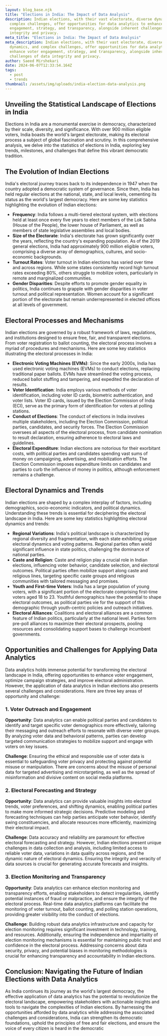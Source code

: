 ```yaml
---
layout: blog_base.njk
title: "Elections in India: The Impact of Data Analysis"
description: Indian elections, with their vast electorate, diverse dynamics, and
  complex challenges, offer opportunities for data analytics to enhance voter
  engagement, strategy, and transparency, alongside inherent challenges of data
  integrity and privacy.
meta_title: "Elections in India: The Impact of Data Analysis"
meta_description: Indian elections, with their vast electorate, diverse
  dynamics, and complex challenges, offer opportunities for data analytics to
  enhance voter engagement, strategy, and transparency, alongside inherent
  challenges of data integrity and privacy.
author: Saeed Mirshekari
date: 2024-06-07T12:33:54.164Z
tags:
  - post
  - trends
thumbnail: /assets/img/uploads/india-election-data-analysis.png
---
```

## Unveiling the Statistical Landscape of Elections in India

Elections in India are a monumental exercise in democracy, characterized by their scale, diversity, and significance. With over 900 million eligible voters, India boasts the world's largest electorate, making its electoral process a subject of global fascination and scrutiny. In this comprehensive analysis, we delve into the statistics of elections in India, exploring key trends, milestones, and challenges that define this vibrant democratic tradition.

## The Evolution of Indian Elections

India's electoral journey traces back to its independence in 1947 when the country adopted a democratic system of governance. Since then, India has held regular elections at the national, state, and local levels, cementing its status as the world's largest democracy. Here are some key statistics highlighting the evolution of Indian elections:

- **Frequency**: India follows a multi-tiered electoral system, with elections held at least once every five years to elect members of the Lok Sabha (House of the People), the lower house of Parliament, as well as members of state legislative assemblies and local bodies.
- **Size of the Electorate**: India's electorate has grown significantly over the years, reflecting the country's expanding population. As of the 2019 general elections, India had approximately 900 million eligible voters, comprising a diverse array of demographics, cultures, and socio-economic backgrounds.
- **Turnout Rates**: Voter turnout in Indian elections has varied over time and across regions. While some states consistently record high turnout rates exceeding 80%, others struggle to mobilize voters, particularly in remote and marginalized communities.
- **Gender Disparities**: Despite efforts to promote gender equality in politics, India continues to grapple with gender disparities in voter turnout and political representation. Women account for a significant portion of the electorate but remain underrepresented in elected offices at all levels of government.

## Electoral Processes and Mechanisms

Indian elections are governed by a robust framework of laws, regulations, and institutions designed to ensure free, fair, and transparent elections. From voter registration to ballot counting, the electoral process involves a myriad of procedures and mechanisms. Here are some key statistics illustrating the electoral processes in India:

- **Electronic Voting Machines (EVMs)**: Since the early 2000s, India has used electronic voting machines (EVMs) to conduct elections, replacing traditional paper ballots. EVMs have streamlined the voting process, reduced ballot stuffing and tampering, and expedited the declaration of results.
- **Voter Identification**: India employs various methods of voter identification, including voter ID cards, biometric authentication, and voter lists. Voter ID cards, issued by the Election Commission of India (ECI), serve as the primary form of identification for voters at polling stations.
- **Conduct of Elections**: The conduct of elections in India involves multiple stakeholders, including the Election Commission, political parties, candidates, and security forces. The Election Commission oversees all aspects of the electoral process, from candidate nomination to result declaration, ensuring adherence to electoral laws and guidelines.
- **Electoral Expenditure**: Indian elections are notorious for their exorbitant costs, with political parties and candidates spending vast sums of money on campaigning, advertising, and mobilization efforts. The Election Commission imposes expenditure limits on candidates and parties to curb the influence of money in politics, although enforcement remains a challenge.

## Electoral Dynamics and Trends

Indian elections are shaped by a complex interplay of factors, including demographics, socio-economic indicators, and political dynamics. Understanding these trends is essential for deciphering the electoral landscape in India. Here are some key statistics highlighting electoral dynamics and trends:

- **Regional Variations**: India's political landscape is characterized by regional diversity and fragmentation, with each state exhibiting unique electoral dynamics and voting patterns. Regional parties often wield significant influence in state politics, challenging the dominance of national parties.
- **Caste and Religion**: Caste and religion play a crucial role in Indian elections, influencing voter behavior, candidate selection, and electoral outcomes. Political parties often mobilize support along caste and religious lines, targeting specific caste groups and religious communities with tailored messaging and promises.
- **Youth and First-time Voters**: India has a large population of young voters, with a significant portion of the electorate comprising first-time voters aged 18 to 23. Youthful demographics have the potential to shape electoral outcomes, as political parties vie for the support of this demographic through youth-centric policies and outreach initiatives.
- **Electoral Alliances**: Coalitions and electoral alliances are a common feature of Indian politics, particularly at the national level. Parties form pre-poll alliances to maximize their electoral prospects, pooling resources and consolidating support bases to challenge incumbent governments.

## Opportunities and Challenges for Applying Data Analytics

Data analytics holds immense potential for transforming the electoral landscape in India, offering opportunities to enhance voter engagement, optimize campaign strategies, and improve electoral administration. However, the application of data analytics in Indian elections also presents several challenges and considerations. Here are three key areas of opportunity and challenge:

### 1. Voter Outreach and Engagement

**Opportunity**: Data analytics can enable political parties and candidates to identify and target specific voter demographics more effectively, tailoring their messaging and outreach efforts to resonate with diverse voter groups. By analyzing voter data and behavioral patterns, parties can develop targeted communication strategies to mobilize support and engage with voters on key issues.

**Challenge**: Ensuring the ethical and responsible use of voter data is essential to safeguarding voter privacy and protecting against potential misuse or manipulation. There are concerns about the misuse of personal data for targeted advertising and microtargeting, as well as the spread of misinformation and divisive content on social media platforms.

### 2. Electoral Forecasting and Strategy

**Opportunity**: Data analytics can provide valuable insights into electoral trends, voter preferences, and shifting dynamics, enabling political parties to make more informed strategic decisions. Predictive modeling and forecasting techniques can help parties anticipate voter behavior, identify swing constituencies, and allocate resources more efficiently, maximizing their electoral impact.

**Challenge**: Data accuracy and reliability are paramount for effective electoral forecasting and strategy. However, Indian elections present unique challenges in data collection and analysis, including limited access to reliable voter data, variations in data quality across regions, and the dynamic nature of electoral dynamics. Ensuring the integrity and veracity of data sources is crucial for generating accurate forecasts and insights.

### 3. Election Monitoring and Transparency

**Opportunity**: Data analytics can enhance election monitoring and transparency efforts, enabling stakeholders to detect irregularities, identify potential instances of fraud or malpractice, and ensure the integrity of the electoral process. Real-time data analytics platforms can facilitate the monitoring of voter turnout, ballot counting, and polling station operations, providing greater visibility into the conduct of elections.

**Challenge**: Building robust data analytics infrastructure and capacity for election monitoring requires significant investment in technology, training, and resources. Additionally, ensuring the independence and impartiality of election monitoring mechanisms is essential for maintaining public trust and confidence in the electoral process. Addressing concerns about data security, privacy, and potential biases in monitoring methodologies is crucial for enhancing transparency and accountability in Indian elections.

## Conclusion: Navigating the Future of Indian Elections with Data Analytics

As India continues its journey as the world's largest democracy, the effective application of data analytics has the potential to revolutionize the electoral landscape, empowering stakeholders with actionable insights and tools to navigate the complexities of Indian elections. By harnessing the opportunities afforded by data analytics while addressing the associated challenges and considerations, India can strengthen its democratic foundations, uphold the principles of free and fair elections, and ensure the voice of every citizen is heard in the democratic